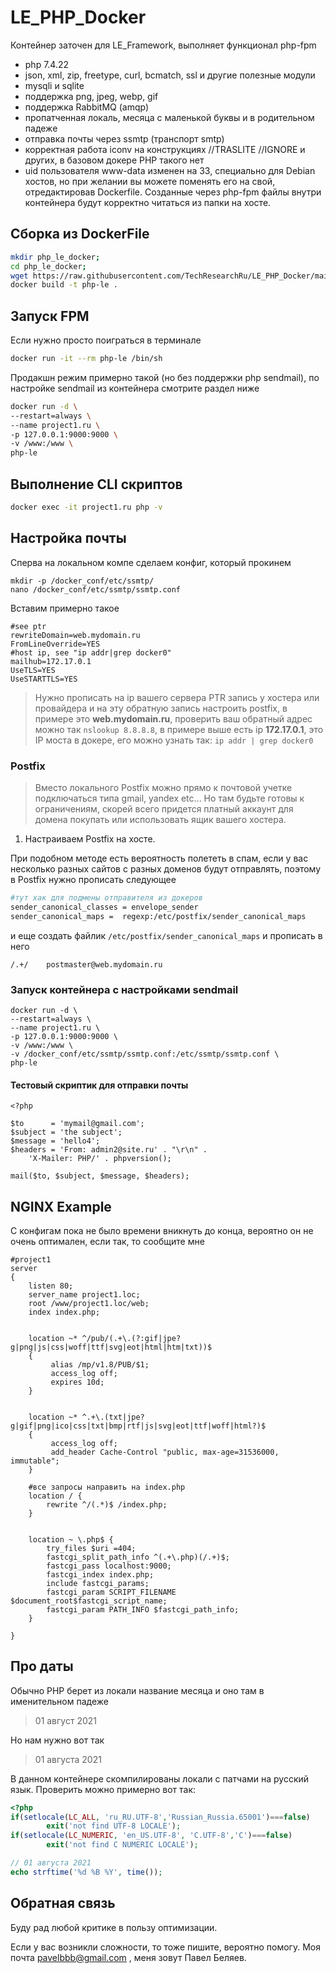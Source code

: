 # LE_PHP_Docker
Контейнер заточен для LE_Framework, выполняет функционал php-fpm
* php 7.4.22
* json, xml, zip, freetype, curl, bcmatch, ssl и другие полезные модули
* mysqli и sqlite
* поддержка png, jpeg, webp, gif
* поддержка RabbitMQ (amqp)
* пропатченная локаль, месяца с маленькой буквы и в родительном падеже
* отправка почты через ssmtp (транспорт smtp)
* корректная работа iconv на конструкциях //TRASLITE //IGNORE и других, в базовом докере PHP такого нет
* uid пользователя www-data изменен на 33, специально для Debian хостов, но при желании вы можете поменять его на свой, отредактировав Dockerfile. Созданные через php-fpm файлы внутри контейнера будут корректно читаться из папки на хосте.

## Сборка из DockerFile

```bash
mkdir php_le_docker;
cd php_le_docker;
wget https://raw.githubusercontent.com/TechResearchRu/LE_PHP_Docker/main/Docker/Dockerfile
docker build -t php-le .
```

## Запуск FPM

Если нужно просто поиграться в терминале
```bash
docker run -it --rm php-le /bin/sh
```

Продакшн режим примерно такой (но без поддержки php sendmail), по настройке sendmail из контейнера смотрите раздел ниже
```bash
docker run -d \
--restart=always \
--name project1.ru \
-p 127.0.0.1:9000:9000 \
-v /www:/www \
php-le
```

## Выполнение CLI скриптов
```bash
docker exec -it project1.ru php -v
```


## Настройка почты
Сперва на локальном компе сделаем конфиг, который прокинем
```
mkdir -p /docker_conf/etc/ssmtp/
nano /docker_conf/etc/ssmtp/ssmtp.conf
```

Вставим примерно такое
```
#see ptr
rewriteDomain=web.mydomain.ru
FromLineOverride=YES
#host ip, see "ip addr|grep docker0"
mailhub=172.17.0.1
UseTLS=YES
UseSTARTTLS=YES
```

> Нужно прописать на ip вашего сервера PTR запись у хостера или провайдера и на эту обратную запись настроить postfix, в примере это **web.mydomain.ru**, 
> проверить ваш обратный адрес можно так `nslookup 8.8.8.8`, 
> в примере выше есть ip **172.17.0.1**, это IP моста в докере, его можно узнать так: `ip addr | grep docker0`

### Postfix

> Вместо локального Postfix можно прямо к почтовой учетке подключаться типа gmail, yandex etc... Но там будьте готовы к ограничениям, скорей всего придется платный аккаунт для домена покупать или использовать ящик вашего хостера.

1. Настраиваем Postfix на хосте.

При подобном методе есть вероятность полететь в спам, если у вас несколько разных сайтов с разных доменов будут отправлять, поэтому в Postfix нужно прописать следующее

```sh
#тут хак для подмены отправителя из докеров
sender_canonical_classes = envelope_sender
sender_canonical_maps =  regexp:/etc/postfix/sender_canonical_maps
```

и еще создать файлик `/etc/postfix/sender_canonical_maps` и прописать в него
```
/.+/    postmaster@web.mydomain.ru
```

### Запуск контейнера с настройками sendmail
```
docker run -d \
--restart=always \
--name project1.ru \
-p 127.0.0.1:9000:9000 \
-v /www:/www \
-v /docker_conf/etc/ssmtp/ssmtp.conf:/etc/ssmtp/ssmtp.conf \
php-le

```

#### Тестовый скриптик для отправки почты
```
<?php

$to      = 'mymail@gmail.com';
$subject = 'the subject';
$message = 'hello4';
$headers = 'From: admin2@site.ru' . "\r\n" .
    'X-Mailer: PHP/' . phpversion();

mail($to, $subject, $message, $headers);
```

## NGINX Example
С конфигам пока не было времени вникнуть до конца, вероятно он не очень оптимален, если так, то сообщите мне

```
#project1
server 
{
	listen 80;
	server_name project1.loc;
	root /www/project1.loc/web;
	index index.php;


    location ~* ^/pub/(.+\.(?:gif|jpe?g|png|js|css|woff|ttf|svg|eot|html|htm|txt))$
    {
         alias /mp/v1.8/PUB/$1;
         access_log off;
         expires 10d;
    }


	location ~* ^.+\.(txt|jpe?g|gif|png|ico|css|txt|bmp|rtf|js|svg|eot|ttf|woff|html?)$
	{
         access_log off;
         add_header Cache-Control "public, max-age=31536000, immutable";
	}
	
	#все запросы направить на index.php
	location / {
		rewrite ^/(.*)$ /index.php;
	}


	location ~ \.php$ {
        try_files $uri =404;
        fastcgi_split_path_info ^(.+\.php)(/.+)$;
        fastcgi_pass localhost:9000;
        fastcgi_index index.php;
        include fastcgi_params;
        fastcgi_param SCRIPT_FILENAME $document_root$fastcgi_script_name;
        fastcgi_param PATH_INFO $fastcgi_path_info;
    }

}
```


## Про даты
Обычно PHP берет из локали название месяца и оно там в именительном падеже
> 01 август 2021

Но нам нужно вот так

> 01 августа 2021

В данном контейнере скомпилированы локали с патчами на русский язык.
Проверить можно примерно вот так:

```php
<?php
if(setlocale(LC_ALL, 'ru_RU.UTF-8','Russian_Russia.65001')===false) 
        exit('not find UTF-8 LOCALE');
if(setlocale(LC_NUMERIC, 'en_US.UTF-8', 'C.UTF-8','C')===false) 
        exit('not find C NUMERIC LOCALE');

// 01 августа 2021
echo strftime('%d %B %Y', time());
```



## Обратная связь
Буду рад любой критике в пользу оптимизации.

Если у вас возникли сложности, то тоже пишите, вероятно помогу.
Моя почта pavelbbb@gmail.com , меня зовут Павел Беляев.

